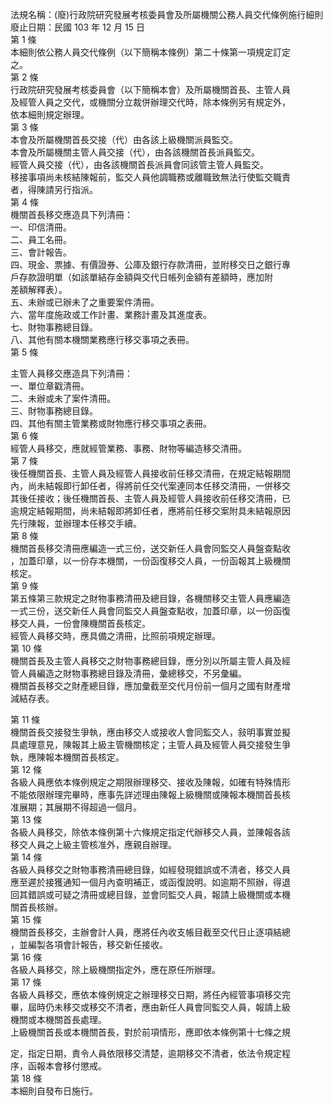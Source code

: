 法規名稱：(廢)行政院研究發展考核委員會及所屬機關公務人員交代條例施行細則  
廢止日期：民國 103 年 12 月 15 日  
第 1 條  
本細則依公務人員交代條例（以下簡稱本條例）第二十條第一項規定訂定  
之。  
第 2 條  
行政院研究發展考核委員會（以下簡稱本會）及所屬機關首長、主管人員  
及經管人員之交代，或機關分立裁併辦理交代時，除本條例另有規定外，  
依本細則規定辦理。  
第 3 條  
本會及所屬機關首長交接（代）由各該上級機關派員監交。  
本會及所屬機關主管人員交接（代），由各該機關首長派員監交。  
經管人員交接（代），由各該機關首長派員會同該管主管人員監交。  
移接事項尚未核結陳報前，監交人員他調職務或離職致無法行使監交職責  
者，得陳請另行指派。  
第 4 條  
機關首長移交應造具下列清冊：  
一、印信清冊。  
二、員工名冊。  
三、會計報告。  
四、現金、票據、有價證券、公庫及銀行存款清冊，並附移交日之銀行專  
戶存款證明單（如該單結存金額與交代日帳列金額有差額時，應加附  
差額解釋表）。  
五、未辦或已辦未了之重要案件清冊。  
六、當年度施政或工作計畫、業務計畫及其進度表。  
七、財物事務總目錄。  
八、其他有關本機關業務應行移交事項之表冊。  
第 5 條  


主管人員移交應造具下列清冊：  
一、單位章戳清冊。  
二、未辦或未了案件清冊。  
三、財物事務總目錄。  
四、其他有關主管業務或財物應行移交事項之表冊。  
第 6 條  
經管人員移交，應就經管業務、事務、財物等編造移交清冊。  
第 7 條  
後任機關首長、主管人員及經管人員接收前任移交清冊，在規定結報期間  
內，尚未結報即行卸任者，得將前任交代案連同本任移交清冊，一併移交  
其後任接收；後任機關首長、主管人員及經管人員接收前任移交清冊，已  
逾規定結報期間，尚未結報即將卸任者，應將前任移交案附具未結報原因  
先行陳報，並辦理本任移交手續。  
第 8 條  
機關首長移交清冊應編造一式三份，送交新任人員會同監交人員盤查點收  
，加蓋印章，以一份存本機關，一份函復移交人員，一份函報其上級機關  
核定。  
第 9 條  
第五條第三款規定之財物事務清冊及總目錄，各機關移交主管人員應編造  
一式三份，送交新任人員會同監交人員盤查點收，加蓋印章，以一份函復  
移交人員，一份會陳機關首長核定。  
經管人員移交時，應具備之清冊，比照前項規定辦理。  
第 10 條  
機關首長及主管人員移交之財物事務總目錄，應分別以所屬主管人員及經  
管人員編造之財物事務總目錄及清冊，彙總移交，不另彙編。  
機關首長移交之財產總目錄，應加彙截至交代月份前一個月之國有財產增  
減結存表。  


第 11 條  
機關首長交接發生爭執，應由移交人或接收人會同監交人，敍明事實並擬  
具處理意見，陳報其上級主管機關核定；主管人員及經管人員交接發生爭  
執，應陳報本機關首長核定。  
第 12 條  
各級人員應依本條例規定之期限辦理移交、接收及陳報，如確有特殊情形  
不能依限辦理完畢時，應事先詳述理由陳報上級機關或陳報本機關首長核  
准展期；其展期不得超過一個月。  
第 13 條  
各級人員移交，除依本條例第十六條規定指定代辦移交人員，並陳報各該  
移交人員之上級主管核准外，應親自辦理。  
第 14 條  
各級人員移交之財物事務清冊總目錄，如經發現錯誤或不清者，移交人員  
應至遲於接獲通知一個月內查明補正，或函復說明。如逾期不照辦，得退  
回其錯誤或可疑之清冊或總目錄，並會同監交人員，報請上級機關或本機  
關首長核辦。  
第 15 條  
機關首長移交，主辦會計人員，應將任內收支帳目截至交代日止逐項結總  
，並編製各項會計報告，移交新任接收。  
第 16 條  
各級人員移交，除上級機關指定外，應在原任所辦理。  
第 17 條  
各級人員移交，應依本條例規定之辦理移交日期，將任內經管事項移交完  
畢，屆時仍未移交或移交不清者，應由新任人員會同監交人員，報請上級  
機關或本機關首長處理。  
上級機關首長或本機關首長，對於前項情形，應即依本條例第十七條之規  


定，指定日期，責令人員依限移交清楚，逾期移交不清者，依法令規定程  
序，函報本會移付懲戒。  
第 18 條  
本細則自發布日施行。  


